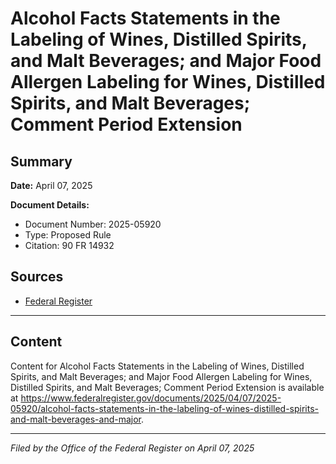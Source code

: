 # Alcohol Facts Statements in the Labeling of Wines, Distilled Spirits, and Malt Beverages; and Major Food Allergen Labeling for Wines, Distilled Spirits, and Malt Beverages; Comment Period Extension

## Summary

**Date:** April 07, 2025

**Document Details:**
- Document Number: 2025-05920
- Type: Proposed Rule
- Citation: 90 FR 14932

## Sources
- [Federal Register](https://www.federalregister.gov/documents/2025/04/07/2025-05920/alcohol-facts-statements-in-the-labeling-of-wines-distilled-spirits-and-malt-beverages-and-major)

---

## Content

Content for Alcohol Facts Statements in the Labeling of Wines, Distilled Spirits, and Malt Beverages; and Major Food Allergen Labeling for Wines, Distilled Spirits, and Malt Beverages; Comment Period Extension is available at https://www.federalregister.gov/documents/2025/04/07/2025-05920/alcohol-facts-statements-in-the-labeling-of-wines-distilled-spirits-and-malt-beverages-and-major.

---

*Filed by the Office of the Federal Register on April 07, 2025*
